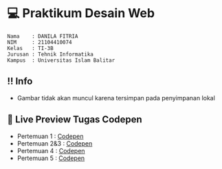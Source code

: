 #  💻 Praktikum Desain Web

	Nama    : DANILA FITRIA 
	NIM     : 21104410074
	Kelas   : TI-3B
	Jurusan : Tehnik Informatika
	Kampus  : Universitas Islam Balitar

## ‼️ Info
-  Gambar tidak akan muncul karena tersimpan pada penyimpanan lokal


## 🔗 Live Preview Tugas Codepen

- Pertemuan 1 : [Codepen](https://codepen.io/collection/qOpLEp)
- Pertemuan 2&3  : [Codepen](https://codepen.io/collection/qOpLEp)
- Pertemuan 4 : [Codepen](https://codepen.io/collection/mrpakQ)
- Pertemuan 5 : [Codepen](https://codepen.io/collection/NqEQGm)


